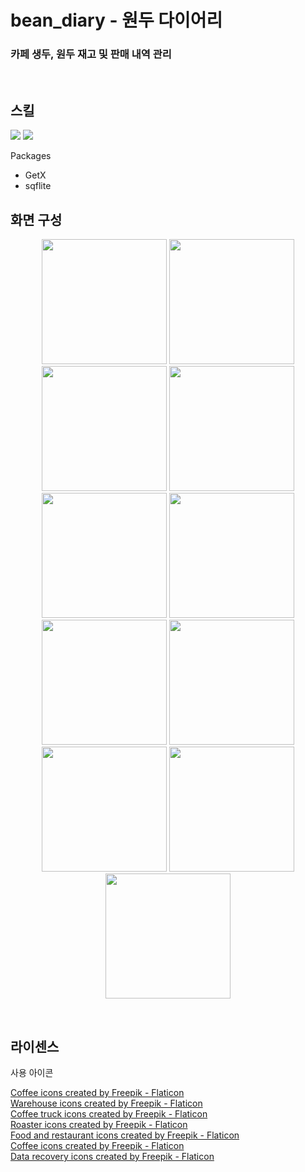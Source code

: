 # bean_diary - 원두 다이어리
### 카페 생두, 원두 재고 및 판매 내역 관리
<br>

## 스킬
<img src="https://img.shields.io/badge/Dart-0175C2?style=for-the-badge&logo=Dart&logoColor=white"> <img src="https://img.shields.io/badge/Flutter-02569B?style=for-the-badge&logo=Flutter&logoColor=white">

Packages
- GetX
- sqflite
  <br>

## 화면 구성
<p align="center">
  <img src="https://github.com/NamGideokk/bean_diary/assets/96227239/b6bbfccf-a328-45fd-9300-23caaa209ce1" width="200px">
  <img src="https://github.com/NamGideokk/bean_diary/assets/96227239/ecde1e86-987f-4c14-8d0a-5b67d3320495" width="200px">
  <img src="https://github.com/NamGideokk/bean_diary/assets/96227239/59604609-3a8d-49d7-824b-cb074981eec9" width="200px">
  <img src="https://github.com/NamGideokk/bean_diary/assets/96227239/663f5c86-8b22-4bb1-8665-c4a94c06f7ea" width="200px">
  <img src="https://github.com/NamGideokk/bean_diary/assets/96227239/a334a2b7-c270-46b5-b8b5-c5af4bcc6abc" width="200px">
  <img src="https://github.com/NamGideokk/bean_diary/assets/96227239/21f45998-0f08-4f81-8778-d879f922eea4" width="200px">
  <img src="https://github.com/NamGideokk/bean_diary/assets/96227239/5687a77c-8fe8-4bba-8169-38015e70d0a2" width="200px">
  <img src="https://github.com/NamGideokk/bean_diary/assets/96227239/246d4289-b193-4e12-aefd-ea7d4329bf64" width="200px">
  <img src="https://github.com/NamGideokk/bean_diary/assets/96227239/7f07fd13-ce26-4ac1-a7cd-c261bec1ab17" width="200px">
  <img src="https://github.com/NamGideokk/bean_diary/assets/96227239/7515b3e9-1911-414d-ad30-eaae54dd50d7" width="200px">
  <img src="https://github.com/NamGideokk/bean_diary/assets/96227239/af84d03a-9369-49af-afc6-fb7888a1b2e9" width="200px">
</p>
<br>

## 라이센스
사용 아이콘


<a href="https://www.flaticon.com/free-icons/coffee" title="coffee icons">Coffee icons created by Freepik - Flaticon</a><br>
<a href="https://www.flaticon.com/free-icons/warehouse" title="warehouse icons">Warehouse icons created by Freepik - Flaticon</a><br>
<a href="https://www.flaticon.com/free-icons/coffee-truck" title="coffee truck icons">Coffee truck icons created by Freepik - Flaticon</a><br>
<a href="https://www.flaticon.com/free-icons/roaster" title="roaster icons">Roaster icons created by Freepik - Flaticon</a><br>
<a href="https://www.flaticon.com/free-icons/food-and-restaurant" title="food and restaurant icons">Food and restaurant icons created by Freepik - Flaticon</a><br>
<a href="https://www.flaticon.com/free-icons/coffee" title="coffee icons">Coffee icons created by Freepik - Flaticon</a><br>
<a href="https://www.flaticon.com/free-icons/data-recovery" title="data recovery icons">Data recovery icons created by Freepik - Flaticon</a><br>
